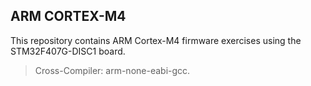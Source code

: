 ## ARM CORTEX-M4
This repository contains ARM Cortex-M4 firmware exercises using the STM32F407G-DISC1 board.<br>
> Cross-Compiler: arm-none-eabi-gcc.
